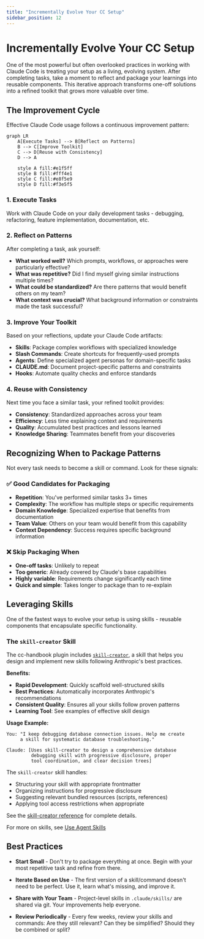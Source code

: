 ```yaml
---
title: "Incrementally Evolve Your CC Setup"
sidebar_position: 12
---
```


# Incrementally Evolve Your CC Setup

One of the most powerful but often overlooked practices in working with Claude Code is treating your setup as a living, evolving system. After completing tasks, take a moment to reflect and package your learnings into reusable components. This iterative approach transforms one-off solutions into a refined toolkit that grows more valuable over time.

## The Improvement Cycle

Effective Claude Code usage follows a continuous improvement pattern:

```mermaid
graph LR
    A[Execute Tasks] --> B[Reflect on Patterns]
    B --> C[Improve Toolkit]
    C --> D[Reuse with Consistency]
    D --> A

    style A fill:#e1f5ff
    style B fill:#fff4e1
    style C fill:#e8f5e9
    style D fill:#f3e5f5
```

### 1. Execute Tasks

Work with Claude Code on your daily development tasks - debugging, refactoring, feature implementation, documentation, etc.

### 2. Reflect on Patterns

After completing a task, ask yourself:
- **What worked well?** Which prompts, workflows, or approaches were particularly effective?
- **What was repetitive?** Did I find myself giving similar instructions multiple times?
- **What could be standardized?** Are there patterns that would benefit others on my team?
- **What context was crucial?** What background information or constraints made the task successful?

### 3. Improve Your Toolkit

Based on your reflections, update your Claude Code artifacts:

- **Skills**: Package complex workflows with specialized knowledge
- **Slash Commands**: Create shortcuts for frequently-used prompts
- **Agents**: Define specialized agent personas for domain-specific tasks
- **CLAUDE.md**: Document project-specific patterns and constraints
- **Hooks**: Automate quality checks and enforce standards

### 4. Reuse with Consistency

Next time you face a similar task, your refined toolkit provides:
- **Consistency**: Standardized approaches across your team
- **Efficiency**: Less time explaining context and requirements
- **Quality**: Accumulated best practices and lessons learned
- **Knowledge Sharing**: Teammates benefit from your discoveries

## Recognizing When to Package Patterns

Not every task needs to become a skill or command. Look for these signals:

### ✅ Good Candidates for Packaging

- **Repetition**: You've performed similar tasks 3+ times
- **Complexity**: The workflow has multiple steps or specific requirements
- **Domain Knowledge**: Specialized expertise that benefits from documentation
- **Team Value**: Others on your team would benefit from this capability
- **Context Dependency**: Success requires specific background information

### ❌ Skip Packaging When

- **One-off tasks**: Unlikely to repeat
- **Too generic**: Already covered by Claude's base capabilities
- **Highly variable**: Requirements change significantly each time
- **Quick and simple**: Takes longer to package than to re-explain

## Leveraging Skills

One of the fastest ways to evolve your setup is using skills - reusable components that encapsulate specific functionality.

### The `skill-creator` Skill

The cc-handbook plugin includes [`skill-creator`](/component-reference/skills/skill-creator), a skill that helps you design and implement new skills following Anthropic's best practices.

**Benefits:**
- **Rapid Development**: Quickly scaffold well-structured skills
- **Best Practices**: Automatically incorporates Anthropic's recommendations
- **Consistent Quality**: Ensures all your skills follow proven patterns
- **Learning Tool**: See examples of effective skill design

**Usage Example:**

```
You: "I keep debugging database connection issues. Help me create
     a skill for systematic database troubleshooting."

Claude: [Uses skill-creator to design a comprehensive database
         debugging skill with progressive disclosure, proper
         tool coordination, and clear decision trees]
```

The `skill-creator` skill handles:
- Structuring your skill with appropriate frontmatter
- Organizing instructions for progressive disclosure
- Suggesting relevant bundled resources (scripts, references)
- Applying tool access restrictions when appropriate

See the [skill-creator reference](/component-reference/skills/skill-creator) for complete details.

For more on skills, see [Use Agent Skills](/tips-and-tricks/agent-skills)

## Best Practices

* **Start Small** - Don't try to package everything at once. Begin with your most repetitive task and refine from there.

* **Iterate Based on Use** - The first version of a skill/command doesn't need to be perfect. Use it, learn what's missing, and improve it.

* **Share with Your Team** - Project-level skills in `.claude/skills/` are shared via git. Your improvements help everyone.

* **Review Periodically** - Every few weeks, review your skills and commands: Are they still relevant? Can they be simplified? Should they be combined or split?
